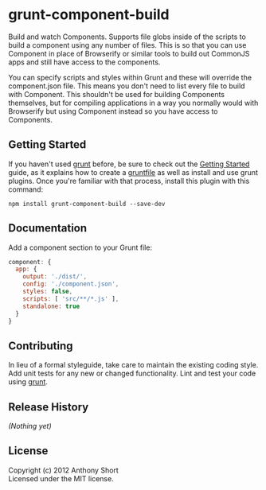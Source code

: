 # grunt-component-build

Build and watch Components. Supports file globs inside of the scripts to build a component using any number of files. This is so that you can use Component in place of Browserify or similar tools to build out CommonJS apps and still have access to the components. 

You can specify scripts and styles within Grunt and these will override the component.json file. This means you don't need to list every file to build with Component. This shouldn't be used for building Components themselves, but for compiling applications in a way you normally would with Browserify but using Component instead so you have access to Components. 

## Getting Started
If you haven't used [grunt][] before, be sure to check out the [Getting Started][] guide, as it explains how to create a [gruntfile][Getting Started] as well as install and use grunt plugins. Once you're familiar with that process, install this plugin with this command:

```shell
npm install grunt-component-build --save-dev
```

[grunt]: http://gruntjs.com/
[Getting Started]: https://github.com/gruntjs/grunt/blob/devel/docs/getting_started.md

## Documentation

Add a component section to your Grunt file:

```js
component: {
  app: {
    output: './dist/',
    config: './component.json',
    styles: false,
    scripts: [ 'src/**/*.js' ],
    standalone: true
  }
}
```

## Contributing
In lieu of a formal styleguide, take care to maintain the existing coding style. Add unit tests for any new or changed functionality. Lint and test your code using [grunt][grunt].

## Release History
_(Nothing yet)_

## License
Copyright (c) 2012 Anthony Short  
Licensed under the MIT license.

